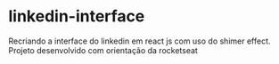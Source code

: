 # linkedin-interface
Recriando a interface do linkedin em react js com uso do shimer effect. Projeto desenvolvido com orientação da rocketseat
